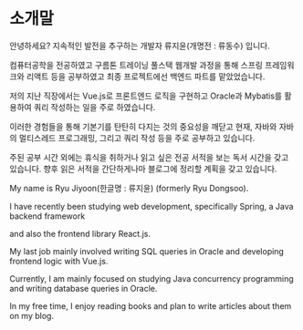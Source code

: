 
# 소개말

안녕하세요? 지속적인 발전을 추구하는 개발자 류지윤(개명전 : 류동수) 입니다.

컴퓨터공학을 전공하였고 구름톤 트레이닝 풀스택 웹개발 과정을 통해 스프링 프레임워크와 리액트 등을 공부하였고 최종 프로젝트에선 백엔드 파트를 맡았었습니다.

저의 지난 직장에서는 Vue.js로 프론트엔드 로직을 구현하고 Oracle과 Mybatis를 활용하여 쿼리 작성하는 일을 주로 하였습니다.

이러한 경험들을 통해 기본기를 탄탄히 다지는 것의 중요성을 깨닫고 현재, 자바와 자바의 멀티스레드 프로그래밍, 그리고 쿼리 작성 등을 주로 공부하고 있습니다.

주된 공부 시간 외에는 휴식을 취하거나 읽고 싶은 전공 서적을 보는 독서 시간을 갖고 있습니다. 향후 읽은 서적을 간단하게나마 블로그에 정리할 계획을 갖고 있습니다.


My name is Ryu Jiyoon(한글명 : 류지윤) (formerly Ryu Dongsoo). 

I have recently been studying web development, specifically Spring, a Java backend framework 

and also the frontend library React.js.


My last job mainly involved writing SQL queries in Oracle and developing frontend logic with Vue.js. 

Currently, I am mainly focused on studying Java concurrency programming and writing database queries in Oracle.

In my free time, I enjoy reading books and plan to write articles about them on my blog.
